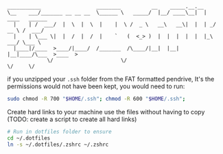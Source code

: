 ```
___________                  ________          __    _____.__.__
\__    ___/_______ __ __ __  \______ \   _____/  |__/ ____\__|  |   ____   ______
  |    | /  ___/  |  \  |  \  |    |  \ /  _ \   __\   __\|  |  | _/ __ \ /  ___/
  |    | \___ \|  |  /  |  /  |    `   (  <_> )  |  |  |  |  |  |_\  ___/ \___ \
  |____|/____  >____/|____/  /_______  /\____/|__|  |__|  |__|____/\___  >____  >
             \/                      \/                                \/     \/
```

if you unzipped your `.ssh` folder from the FAT formatted pendrive, It's the permissions would not have been kept, you would need to run:

```sh
sudo chmod -R 700 "$HOME/.ssh"; chmod -R 600 "$HOME/.ssh";
```

Create hard links to your machine use the files without having to copy (TODO: create a script to create all hard links)

```sh
# Run in dotfiles folder to ensure
cd ~/.dotfiles
ln -s ~/.dotfiles/.zshrc ~/.zshrc
```

